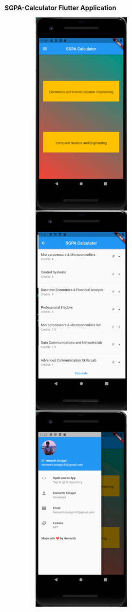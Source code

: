 ## SGPA-Calculator Flutter Application
<p align="center">
<img src="images/img1.png" alt="Girl in a jacket" width="300">
<img src="images/img2.png" alt="Girl in a jacket" width="300">
<img src="images/img3.png" alt="Girl in a jacket" width="300">
</p>
